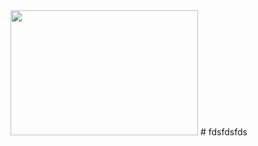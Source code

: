 <img src="http://192.168.20.55:8118/music/resources/image/mainlogo.png" width="300" height="200"/>
<!-- Heading-->
# fdsfdsfds
